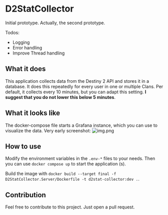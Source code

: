# D2StatCollector
Initial prototype. Actually, the second prototype.

Todos:
- Logging
- Error handling
- Improve Thread handling

## What it does
This application collects data from the Destiny 2 API and stores it in a database.
It does this repeatedly for every user in one or multiple Clans.
Per default, it collects every 10 minutes, but you can adapt this setting.
**I suggest that you do not lower this below 5 minutes**.

## What it looks like
The docker-compose file starts a Grafana instance, which you can use to visualize the data.
Very early screenshot:
![img.png](img.png)


## How to use
Modify the environment variables in the `.env-*` files to your needs.
Then you can use `docker compose up` to start the application (s).

Build the image with `docker build --target final -f D2StatCollector.Server/Dockerfile -t d2stat-collector:dev .`.

## Contribution
Feel free to contribute to this project. Just open a pull request.
